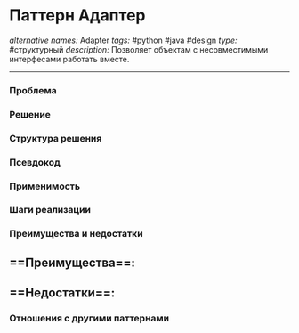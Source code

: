 # Паттерн Адаптер
*alternative names:* Adapter
*tags:* #python #java #design 
*type:* #структурный
*description:* Позволяет объектам с несовместимыми интерфесами работать вместе.

---
### Проблема


### Решение


### Структура решения

	
### Псевдокод


### Применимость


### Шаги реализации


### Преимущества и недостатки
==Преимущества==:
- 

==Недостатки==:
- 

### Отношения с другими паттернами 
